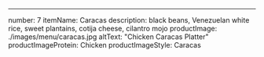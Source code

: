 ---
number: 7
itemName: Caracas
description: black beans, Venezuelan white rice, sweet plantains, cotija cheese, cilantro mojo
productImage: ./images/menu/caracas.jpg
altText: "Chicken Caracas Platter"
productImageProtein: Chicken
productImageStyle: Caracas